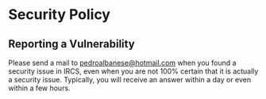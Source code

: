 # Security Policy

## Reporting a Vulnerability

Please send a mail to pedroalbanese@hotmail.com when you found a security issue in IRCS, even when you are not 100% certain 
that it is actually a security issue. Typically, you will receive an answer within a day or even within a few hours.
